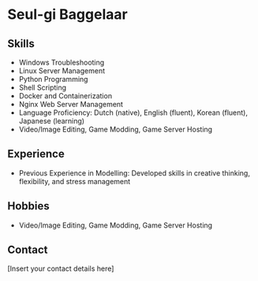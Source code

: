 # Seul-gi Baggelaar

## Skills
* Windows Troubleshooting
* Linux Server Management
* Python Programming
* Shell Scripting
* Docker and Containerization
* Nginx Web Server Management
* Language Proficiency: Dutch (native), English (fluent), Korean (fluent), Japanese (learning)
* Video/Image Editing, Game Modding, Game Server Hosting

## Experience
* Previous Experience in Modelling: Developed skills in creative thinking, flexibility, and stress management

## Hobbies
* Video/Image Editing, Game Modding, Game Server Hosting

## Contact
[Insert your contact details here]